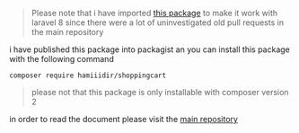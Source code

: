 > Please note that i have imported [this package](https://github.com/Crinsane/LaravelShoppingcart) to make it work with laravel 8 since there were a lot of uninvestigated old pull requests in the main repository 

i have published this package into packagist an you can install this package with the following command

	composer require hamiiidir/shoppingcart

>please not that this package is only installable with composer version 2


in order to read the document please visit the [main repository](https://github.com/Crinsane/LaravelShoppingcart)
